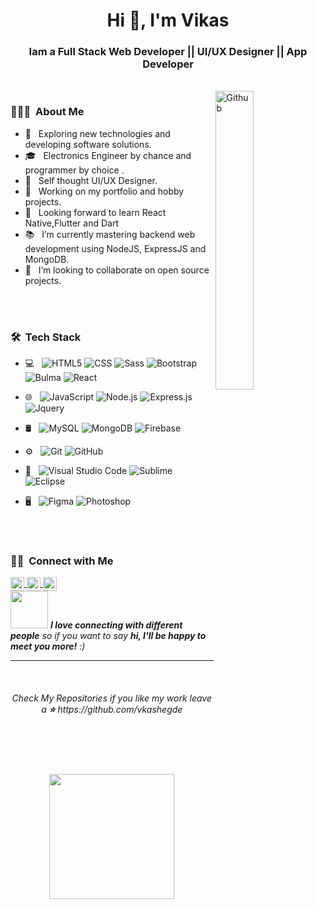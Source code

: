 <h1 align="center">Hi 👋, I'm Vikas</h1>

<h3 align="center">Iam a Full Stack Web Developer || UI/UX Designer || App Developer</h3>
<br/>
<img width="35%" align="right" alt="Github" src="https://user-images.githubusercontent.com/48678280/88862734-4903af80-d201-11ea-968b-9c939d88a37c.gif" />


<h3> 👨🏻‍💻 &nbsp;About Me </h3>

- 🤔 &nbsp; Exploring new technologies and developing software solutions.
- 🎓 &nbsp; Electronics Engineer by chance and programmer by choice .
- 🌱 &nbsp; Self thought UI/UX Designer.
- 💼 &nbsp; Working on my portfolio and hobby projects.
- 🔭 &nbsp; Looking forward to learn React Native,Flutter and Dart
- 📚 &nbsp; I’m currently mastering  backend web development using NodeJS, ExpressJS and MongoDB.
- 👯 &nbsp; I’m looking to collaborate on open source projects.

<br/>
<br/>
<h3> 🛠 &nbsp;Tech Stack</h3>

- 💻 &nbsp;
  ![HTML5](https://img.shields.io/badge/-HTML5-E34F26?style=flat&logo=html5&logoColor=white)
  ![CSS](https://img.shields.io/badge/-CSS3-1572B6?style=flat&logo=css3)
  ![Sass](https://img.shields.io/badge/-Sass-cc6699?style=flat&logo=sass&logoColor=ffffff)
  ![Bootstrap](https://img.shields.io/badge/-Bootstrap-563D7C?style=flat&logo=bootstrap)
  ![Bulma](https://img.shields.io/badge/-Bulma-09a330?style=flat&logo=bulma&logoColor=white)
  ![React](https://img.shields.io/badge/-React-black?style=flat&logo=react)
- 🌐 &nbsp;
  ![JavaScript](https://img.shields.io/badge/-JavaScript-eed718?style=flat&logo=javascript&logoColor=ffffff)
  ![Node.js](https://img.shields.io/badge/-Node.js-333333?style=flat&logo=node.js)
  ![Express.js](https://img.shields.io/badge/-Express.js-787878?style=flat)
  ![Jquery](https://img.shields.io/badge/-JQuery-blue?style=flat&logo=jquery)
  
- 🛢 &nbsp;
  ![MySQL](https://img.shields.io/badge/-MySQL-F29111?style=flat&logo=mysql&logoColor=FFFFFF)
  ![MongoDB](https://img.shields.io/badge/-MongoDB-4DB33D?style=flat&logo=mongodb&logoColor=FFFFFF)
  ![Firebase](https://img.shields.io/badge/-Firebase-FFA611?style=flat&logo=firebase&logoColor=FFFFFF)
- ⚙️ &nbsp;
  ![Git](http://img.shields.io/badge/-Git-F1502F?style=flat&logo=git&logoColor=FFFFFF")
  ![GitHub](http://img.shields.io/badge/-Github-000000?style=flat&logo=github&logoColor=FFFFFF)
- 🔧 &nbsp;
  ![Visual Studio Code](https://img.shields.io/badge/-Visual%20Studio%20Code-333333?style=flat&logo=visual-studio-code&logoColor=007ACC)
  ![Sublime](https://img.shields.io/badge/-Sublime-E34F26?style=flat&logoColor=white)
  ![Eclipse](https://img.shields.io/badge/-Eclipse-333333?style=flat&logo=eclipse-ide&logoColor=2C2255)
- 🖥 &nbsp;
  ![Figma](https://img.shields.io/badge/-Figma-E34F26?style=flat&logo=figma&logoColor=white)
  ![Photoshop](https://img.shields.io/badge/-Photoshop-333333?style=flat&logo=adobe-photoshop)

<br/>
<br/>

<h3 align="center">

<h3> 🤝🏻 &nbsp;Connect with Me </h3>
<a href="https://twitter.com/vkashegde">
  <img align="center" alt="Vikas Hegde | Twitter" width="22px" src="https://cdn.jsdelivr.net/npm/simple-icons@v3/icons/twitter.svg" />
</a>
<a href="https://www.linkedin.com/in/vkashegde">
  <img align="center" alt="Vikas Hegde" width="22px" src="https://cdn.jsdelivr.net/npm/simple-icons@v3/icons/linkedin.svg" />
</a>
<a href="mailto:vkshegde11@gmail.com">
  <img align="center" alt="Vikas Hedge" width="22px" src="https://cdn.jsdelivr.net/npm/simple-icons@3.11.0/icons/gmail.svg" />
</a>
</h3>

<br/>
<span align="center">
<img src="https://media.giphy.com/media/LnQjpWaON8nhr21vNW/giphy.gif" width="60"> <em><b>I love connecting with different people</b> so if you want to say <b>hi, I'll be happy to meet you more!</b> :)</em>
</span>

---

<br/>
<h6 align="center">Check My Repositories if you like my work leave a <b>⭐️</b> https://github.com/vkashegde </h6>
<br/>


<h1 align="center">
<img align="center" src="https://media.giphy.com/media/jRf5fsn8G6YaogAWxn/giphy.gif" width="200" height="200"/>
</h1>

